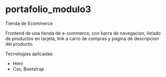 # portafolio_modulo3

Tienda de Ecommerce

Frontend de una tienda de e-commerce, con barra de navegacion, listado de productos en tarjeta, link a carro de compras y pagina de descripcion del producto.

Tecnologias aplicadas:

- Html
- Css, Bootstrap
